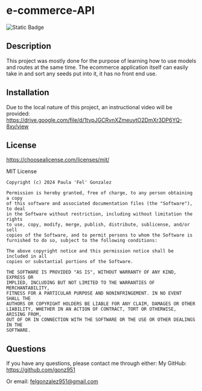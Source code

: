 # e-commerce-API

![Static Badge](https://img.shields.io/badge/MIT-License-green)

## Description

This project was mostly done for the purpose of learning how to use models and routes at the same time. The ecommerce application itself can easily take in and sort any seeds put into it, it has no front end use. 

## Installation

Due to the local nature of this project, an instructional video will be provided: https://drive.google.com/file/d/1tvpJGCRvnXZmeuytO2DmXr3DP6YQ-8xy/view

## License

https://choosealicense.com/licenses/mit/

MIT License

    Copyright (c) 2024 Paula 'Fel' Gonzalez
    
    Permission is hereby granted, free of charge, to any person obtaining a copy
    of this software and associated documentation files (the "Software"), to deal
    in the Software without restriction, including without limitation the rights
    to use, copy, modify, merge, publish, distribute, sublicense, and/or sell
    copies of the Software, and to permit persons to whom the Software is
    furnished to do so, subject to the following conditions:
    
    The above copyright notice and this permission notice shall be included in all
    copies or substantial portions of the Software.
    
    THE SOFTWARE IS PROVIDED "AS IS", WITHOUT WARRANTY OF ANY KIND, EXPRESS OR
    IMPLIED, INCLUDING BUT NOT LIMITED TO THE WARRANTIES OF MERCHANTABILITY,
    FITNESS FOR A PARTICULAR PURPOSE AND NONINFRINGEMENT. IN NO EVENT SHALL THE
    AUTHORS OR COPYRIGHT HOLDERS BE LIABLE FOR ANY CLAIM, DAMAGES OR OTHER
    LIABILITY, WHETHER IN AN ACTION OF CONTRACT, TORT OR OTHERWISE, ARISING FROM,
    OUT OF OR IN CONNECTION WITH THE SOFTWARE OR THE USE OR OTHER DEALINGS IN THE
    SOFTWARE.


## Questions

If you have any questions, please contact me through either:
My GitHub: https://github.com/gonz951

Or email: felgonzalez951@gmail.com
